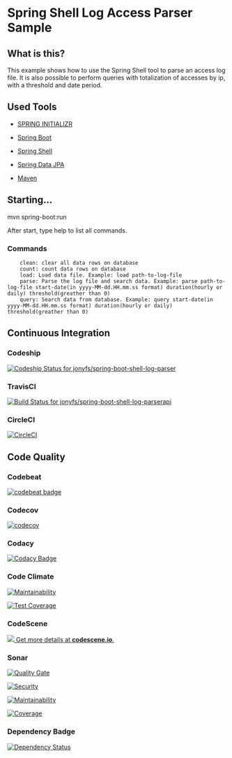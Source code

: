 # Spring Shell Log Access Parser Sample

## What is this?


This example shows how to use the Spring Shell tool to parse an access log file. It is also possible to perform queries with totalization of accesses by ip, with a threshold and date period.


## Used Tools

*   [SPRING INITIALIZR](https://start.spring.io)

*   [Spring Boot](http://projects.spring.io/spring-boot)

*   [Spring Shell](https://projects.spring.io/spring-shell)

*   [Spring Data JPA](https://projects.spring.io/spring-data-jpa)

*   [Maven](https://maven.apache.org)



## Starting...

mvn spring-boot:run

After start, type help to list all commands.

### Commands

        clean: clear all data rows on database
        count: count data rows on database
        load: Load data file. Example: load path-to-log-file
        parse: Parse the log file and search data. Example: parse path-to-log-file start-date(in yyyy-MM-dd.HH.mm.ss format) duration(hourly or daily) threshold(greather than 0)
        query: Search data from database. Example: query start-date(in yyyy-MM-dd.HH.mm.ss format) duration(hourly or daily) threshold(greather than 0)

## Continuous Integration

### Codeship

[ ![Codeship Status for jonyfs/spring-boot-shell-log-parser](https://app.codeship.com/projects/770d74c0-f628-0135-cc1d-16cf1470df95/status?branch=master)](https://app.codeship.com/projects/274265)

### TravisCI
[![Build Status for jonyfs/spring-boot-shell-log-parserapi](https://travis-ci.org/jonyfs/spring-boot-shell-log-parser.svg?branch=master)](https://travis-ci.org/jonyfs/spring-boot-shell-log-parser)

### CircleCI
[![CircleCI](https://circleci.com/gh/jonyfs/spring-boot-shell-log-parser.svg?style=svg)](https://circleci.com/gh/jonyfs/spring-boot-shell-log-parser)

## Code Quality

### Codebeat
[![codebeat badge](https://codebeat.co/badges/cd95d2e0-4db8-4090-b4c4-c2a5504f9ccf)](https://codebeat.co/projects/github-com-jonyfs-spring-boot-shell-log-parser-master)

### Codecov
[![codecov](https://codecov.io/gh/jonyfs/spring-boot-shell-log-parser/branch/master/graph/badge.svg)](https://codecov.io/gh/jonyfs/spring-boot-shell-log-parser)

### Codacy

[![Codacy Badge](https://api.codacy.com/project/badge/Grade/6c961da94ce044399b6f95e3b0c26c9f)](https://www.codacy.com/app/jonyfs/spring-boot-shell-log-parser?utm_source=github.com&amp;utm_medium=referral&amp;utm_content=jonyfs/spring-boot-shell-log-parser&amp;utm_campaign=Badge_Grade)

### Code Climate
[![Maintainability](https://api.codeclimate.com/v1/badges/b66ddd668d657a4457aa/maintainability)](https://codeclimate.com/github/jonyfs/spring-boot-shell-log-parser/maintainability)

[![Test Coverage](https://api.codeclimate.com/v1/badges/b66ddd668d657a4457aa/test_coverage)](https://codeclimate.com/github/jonyfs/spring-boot-shell-log-parser/test_coverage)

### CodeScene
[![](http://codescene.io/projects/2438/status.svg) Get more details at **codescene.io**.](http://codescene.io/projects/2438/jobs/latest-successful/results)

### Sonar
[![Quality Gate](https://sonarcloud.io/api/project_badges/quality_gate?project=br.com.jonyfs%3Aparser)](https://sonarcloud.io/api/project_badges/quality_gate?project=br.com.jonyfs%3Aparser)

[![Security](https://sonarcloud.io/api/project_badges/measure?project=br.com.jonyfs%3Aparser&metric=security_rating)](https://sonarcloud.io/api/project_badges/measure?project=br.com.jonyfs%3Aparser&metric=security_rating)

[![Maintainability](https://sonarcloud.io/api/project_badges/measure?project=br.com.jonyfs%3Aparser&metric=sqale_rating)](https://sonarcloud.io/api/project_badges/measure?project=br.com.jonyfs%3Aparser&metric=sqale_rating)


[![Coverage](https://sonarcloud.io/api/project_badges/measure?project=br.com.jonyfs%3Aparser&metric=coverage)](https://sonarcloud.io/api/project_badges/measure?project=br.com.jonyfs%3Aparser&metric=coverage)


### Dependency Badge

[![Dependency Status](https://www.versioneye.com/user/projects/5a8862560fb24f56e5dabe6d/badge.svg?style=flat-square)](https://www.versioneye.com/user/projects/5a8862560fb24f56e5dabe6d)


